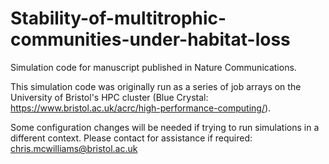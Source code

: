# Stability-of-multitrophic-communities-under-habitat-loss
Simulation code for manuscript published in Nature Communications.

This simulation code was originally run as a series of job arrays on the University of Bristol's HPC cluster (Blue Crystal: https://www.bristol.ac.uk/acrc/high-performance-computing/).

Some configuration changes will be needed if trying to run simulations in a different context. Please contact for assistance if required:
chris.mcwilliams@bristol.ac.uk
